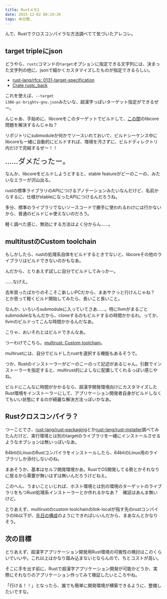 ```yaml
---
title: Rustメモ2
date: 2015-12-02 00:19:26
tags: 未分類, 
---
```

んで、Rustでクロスコンパイラな方法調べてて気づいたアレコレ。

<h2>target tripleにjson</h2>

どうやら、<code>rustc</code>コマンドの<code>target</code>オプションに指定できる文字列には、決まった文字列の他に、jsonで細かくカスタマイズしたものが指定できるらしい。

<ul><li><a href="https://github.com/rust-lang/rfcs/blob/master/text/0131-target-specification.md" target="_blank">rust-lang/rfcs: 0131-target-specification</a></li><li><a href="http://doc.rust-lang.org/1.0.0/rustc_back/" target="_blank">Crate rustc_back</a></li></ul>

これを使えば、<code>--target i386-pc-brightv-gnu.json</code>みたいな、超漢字っぽいターゲット指定ができるぜー。

んじゃあ、手始めに、libcoreをこのターゲットでビルドして、<a href="http://ornse01.b.osdn.me/2015/11/26/rust%e3%83%a1%e3%83%a2/">この間</a>のlibcore問題を解決するんじゃね？

リポジトリにsubmoduleか何かでソースいれておいて、ビルドシーケンス中にlibcoreも一緒に自動的にビルドすれば、環境を汚さずに、ビルドディレクトリ内だけで完結するぜー！！

<span style="font-size:x-large">……ダメだったー。</span>

なんか、libcoreをビルドしようとすると、stable featureがどーのこーの、みたいなエラーが沢山出る。

rustの標準ライブラリのAPIにつけるアノテーションみたいなんだけど、名前からするに、仕様がstableになったAPIにつけるんだろうね。

多分、標準のライブラリでないソースコードで勝手に使われるわけには行かないから、普通のビルドじゃ使えないのだろう。

軽く調べた感じ、無効にする方法はよく分からん……。

<h2>multitustのCustom toolchain</h2>

もしかしたら、rustの処理系自体をビルドするときでないと、libcoreその他のライブラリはビルドできないのかもなあ。

んだから、とりあえず試しに自分でビルドしてみっかー。

……なげえ。

去年買ったばかりのそこそこ新しいPCだから、まあサクっと行けんじゃね？　とか思って軽くビルド開始してみたら、長いこと長いこと。

なんか、いろいろsubmoduleに入っていてさあ……。特にllvmがまるごとsubmoduleなもんだから、cloneするのもビルドするの時間かかるわ。ってか、llvmのビルドってこんな時間かかるんだなあ。

こりゃ、おいそれとはビルドできんなあ。

つーわけでこちら。<a href="https://github.com/brson/multirust#custom-toolchains">multirust: Custom toolchain</a>。

multirustには、自分でビルドしたrustを選択する機能もあるそうで。

つか、Rustのインストーラーがどーのこーのって記述があるじゃん。引数でインストーラーを指定すると、multirust的によしなに配置してくれるっぽい感じやね。

ビルドにこんなに時間がかかるなら、超漢字開発環境向けにカスタマイズしたRust環境をインストーラーにして、アプリケーション開発者自身がビルドしなくてもいい状態にするのが綺麗な解決方法っぽいかなあ。

<h2>Rustクロスコンパイラ？</h2>
つーことでさ、<a href="http://rust-lang/rust-packaging">rust-lang/rust-packaging</a>とか<a href="https://github.com/rust-lang/rust-installer" target="_blank">rust-lang/rust-installer</a>調べてみたんだけど、実行環境とは別のtargetのライブラリを一緒にインストールさせるようなオプションは無いっぽいなあ。

64bitのLinuxのRustコンパイラをインストールしたら、64bitのLinux用のライブラリしか添付しないのね。

まあそうか、基本はセルフ開発環境かあ。RustでOS開発してる勢とかそれなりに居るから需要が無いはずは無いんだろうけどねえ。

このへん、うまいこといじれば、ホスト環境とは別の環境のターゲットのライブラリをもつRust処理系インストーラーとか作れるかなあ？　確証はあんま無いけど。

とりあえず、multirustのcustom toolchainのlink-localが指す先のrustコンパイラのlib以下が、<a href="http://ornse01.b.osdn.me/2015/11/26/rust%e3%83%a1%e3%83%a2/">先日の構成</a>のようにできればいいんだから、まあなんとかなりそう。

<h2>次の目標</h2>
とりあえず、超漢字アプリケーション開発用Rust環境の可搬性の検討はこのくらいでいいや。これ以上はかなり踏み込まないとならんので、ちとコストが高い。

そこに手を出す前に、Rustで超漢字アプリケーション開発が可能かどうか、実際にそれなりのアプリケーション作ってみて検証したいところやね。

「行ける！！」となったら、誰でも簡単に開発環境が構築できるように、整備したいですな。